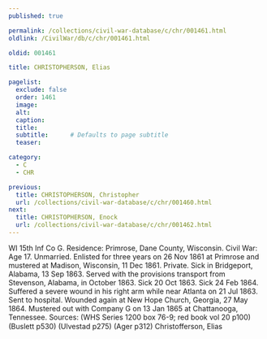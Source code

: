 ```yaml
---
published: true

permalink: /collections/civil-war-database/c/chr/001461.html
oldlink: /CivilWar/db/c/chr/001461.html

oldid: 001461

title: CHRISTOPHERSON, Elias

pagelist:
  exclude: false
  order: 1461
  image: 
  alt:
  caption:
  title:
  subtitle:      # Defaults to page subtitle
  teaser:

category: 
  - C 
  - CHR

previous:
  title: CHRISTOPHERSON, Christopher
  url: /collections/civil-war-database/c/chr/001460.html  
next:
  title: CHRISTOPHERSON, Enock
  url: /collections/civil-war-database/c/chr/001462.html   
---
```

WI 15th Inf Co G. Residence: Primrose, Dane County, Wisconsin. Civil War: Age 17. Unmarried. Enlisted for three years on 26 Nov 1861 at Primrose and mustered at Madison, Wisconsin, 11 Dec 1861. Private. Sick in Bridgeport, Alabama, 13 Sep 1863. Served with the provisions transport from Stevenson, Alabama, in October 1863. Sick 20 Oct 1863. Sick 24 Feb 1864. Suffered a severe wound in his right arm while near Atlanta on 21 Jul 1863. Sent to hospital. Wounded again at New Hope Church, Georgia, 27 May 1864. Mustered out with Company G on 13 Jan 1865 at Chattanooga, Tennessee. Sources: (WHS Series 1200 box 76-9; red book vol 20 p100) (Buslett p530) (Ulvestad p275) (Ager p312) &#147;Christofferson, Elias&#148;